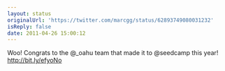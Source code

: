```yaml
---
layout: status
originalUrl: 'https://twitter.com/marcgg/status/62893749080031232'
isReply: false
date: 2011-04-26 15:00:12
---
```


Woo! Congrats to the @_oahu team that made it to @seedcamp this year! http://bit.ly/efyoNo
